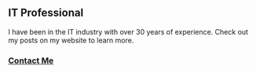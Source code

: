 ## IT Professional

I have been in the IT industry with over 30 years of experience. Check out my posts on my website to learn more.

### [Contact Me]("https://haimglickman.pro/posts/aboutme/aboutme/") 
